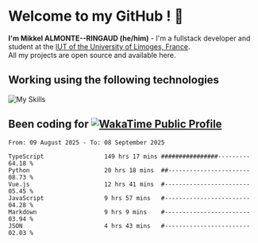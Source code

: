 # Welcome to my GitHub ! 🌃

**I'm Mikkel ALMONTE--RINGAUD (he/him)** - I'm a fullstack developer and student at the [IUT of the University of Limoges, France](https://iut.unilim.fr). \
All my projects are open source and available here.

## Working using the following technologies

![My Skills](https://skillicons.dev/icons?i=solidjs,pnpm,nodejs,ts,js,vercel,netlify,html,css,rust,astro,git,vue,md,electron,figma,github,bash,bun,cloudflare,py,tailwind,nginx,npm,tauri,vite,zig,yarn,windicss,dart,flutter,kotlin&theme=dark)

## Been coding for [![WakaTime Public Profile](https://wakatime.com/badge/user/0839e595-e07a-435c-8d59-ed95f2a3d6dd.svg?style=flat-square)](https://wakatime.com/@0839e595-e07a-435c-8d59-ed95f2a3d6dd)

<!--START_SECTION:waka-->

```plain
From: 09 August 2025 - To: 08 September 2025

TypeScript                 149 hrs 17 mins ################---------   64.18 %
Python                     20 hrs 18 mins  ##-----------------------   08.73 %
Vue.js                     12 hrs 41 mins  #------------------------   05.45 %
JavaScript                 9 hrs 57 mins   #------------------------   04.28 %
Markdown                   9 hrs 9 mins    #------------------------   03.94 %
JSON                       4 hrs 43 mins   #------------------------   02.03 %
```

<!--END_SECTION:waka-->
